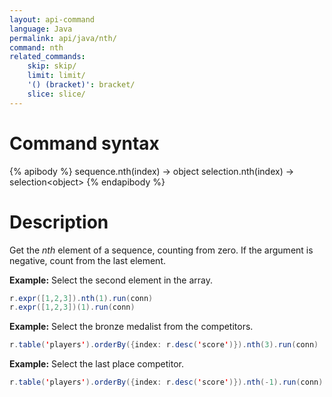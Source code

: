 ```yaml
---
layout: api-command
language: Java
permalink: api/java/nth/
command: nth
related_commands:
    skip: skip/
    limit: limit/
    '() (bracket)': bracket/
    slice: slice/
---
```


# Command syntax #

{% apibody %}
sequence.nth(index) &rarr; object
selection.nth(index) &rarr; selection&lt;object&gt;
{% endapibody %}

# Description #

Get the *nth* element of a sequence, counting from zero. If the argument is negative, count from the last element.

__Example:__ Select the second element in the array.

```java
r.expr([1,2,3]).nth(1).run(conn)
r.expr([1,2,3])(1).run(conn)
```

__Example:__ Select the bronze medalist from the competitors.

```java
r.table('players').orderBy({index: r.desc('score')}).nth(3).run(conn)
```

__Example:__ Select the last place competitor.

```java
r.table('players').orderBy({index: r.desc('score')}).nth(-1).run(conn)
```
